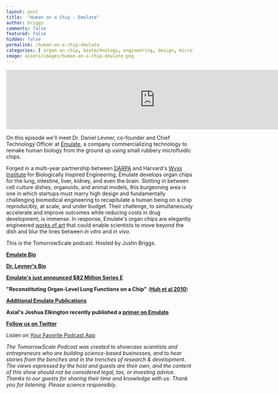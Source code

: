 ```yaml
---
layout: post
title:  "Human on a Chip - Emulate"
author: briggs
comments: false
featured: false
hidden: false
permalink: /human-on-a-chip-emulate
categories: [ organ on chip, biotechnology, engineering, design, microfluidics, drug discovery, startup ]
image: assets/images/human-on-a-chip-emulate.png
---
```


<iframe src="https://anchor.fm/tomorrowscale/embed/episodes/Human-on-a-Chip---Emulate-e17ceqf" height="160px" width="800px" frameborder="0" scrolling="no"></iframe>

On this episode we'll meet Dr. Daniel Levner, co-founder and Chief Technology Officer at [Emulate](https://emulatebio.com), a company commercializing technology to remake human biology from the ground up using small rubbery microfluidic chips.

Forged in a multi-year partnership between [DARPA](https://www.darpa.mil/) and Harvard's [Wyss Institute](https://wyss.harvard.edu/) for Biologically Inspired Engineering, Emulate develops organ chips for the lung, intestine, liver, kidney, and even the brain. Slotting in between cell culture dishes, organoids, and animal models, this burgeoning area is one in which startups must marry high design and fundamentally challenging biomedical engineering to recapitulate a human being on a chip reproducibly, at scale, and under budget. Their challenge, to simultaneously accelerate and improve outcomes while reducing costs in drug development, is immense. In response, Emulate's organ chips are elegantly engineered [works of art](https://wyss.harvard.edu/news/organs-on-chips-acquired-by-moma/) that could enable scientists to move beyond the dish and blur the lines between *in vitro* and *in vivo*.

This is the TomorrowScale podcast. Hosted by Justin Briggs.

**[Emulate Bio](https://emulatebio.com)**

**[Dr. Levner's Bio](https://www.linkedin.com/in/daniel-levner-902270/)**

**[Emulate's just announced $82 Million Series E](https://www.businesswire.com/news/home/20210907005165/en/Emulate-Closes-82-Million-Series-E-Financing-to-Scale-Amid-Rapid-Growth-in-Organ-on-a-Chip-Market)**

**"Reconstituting Organ-Level Lung Functions on a Chip"** (**[Huh et al 2010](https://www.science.org/lookup/doi/10.1126/science.1188302)**)

**[Additional Emulate Publications](https://emulatebio.com/resources/#publications)**

**Axial's Joshua Elkington recently published a [primer on Emulate](https://medium.com/@axialxyz/early-stage-companies-emulate-1404c08bb94f)**

**<a href="http://twitter.com/tomorrowscale" target="_blank" rel="noopener ugc noreferrer">Follow us on Twitter</a>**

Listen on [Your Favorite Podcast App](https://anchor.fm/tomorrowscale/)

*The TomorrowScale Podcast was created to showcase scientists and entrepreneurs who are building science-based businesses, and to hear stories from the benches and in the trenches of research & development. The views expressed by the host and guests are their own, and the content of this show should not be considered legal, tax, or investing advice. Thanks to our guests for sharing their time and knowledge with us. Thank you for listening. Please science responsibly.*